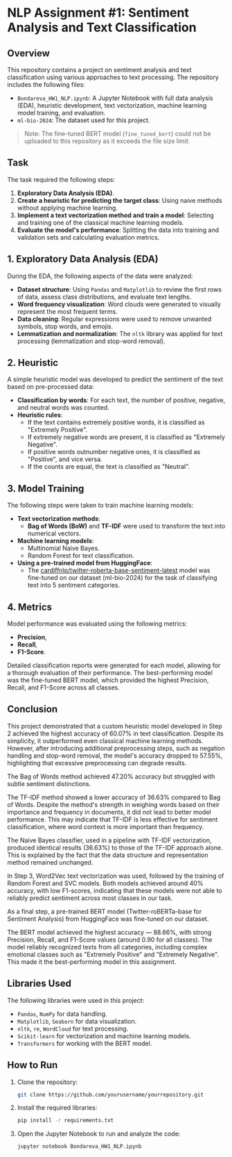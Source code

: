 # NLP Assignment #1: Sentiment Analysis and Text Classification

## Overview

This repository contains a project on sentiment analysis and text classification using various approaches to text processing. The repository includes the following files:

- `Bondareva_HW1_NLP.ipynb`: A Jupyter Notebook with full data analysis (EDA), heuristic development, text vectorization, machine learning model training, and evaluation.
- `ml-bio-2024`: The dataset used for this project.

> Note: The fine-tuned BERT model (`fine_tuned_bert`) could not be uploaded to this repository as it exceeds the file size limit.

## Task

The task required the following steps:
1. **Exploratory Data Analysis (EDA)**.
2. **Create a heuristic for predicting the target class**: Using naive methods without applying machine learning.
3. **Implement a text vectorization method and train a model**: Selecting and training one of the classical machine learning models.
4. **Evaluate the model's performance**: Splitting the data into training and validation sets and calculating evaluation metrics.

## 1. Exploratory Data Analysis (EDA)

During the EDA, the following aspects of the data were analyzed:
- **Dataset structure**: Using `Pandas` and `Matplotlib` to review the first rows of data, assess class distributions, and evaluate text lengths.
- **Word frequency visualization**: Word clouds were generated to visually represent the most frequent terms.
- **Data cleaning**: Regular expressions were used to remove unwanted symbols, stop words, and emojis.
- **Lemmatization and normalization**: The `nltk` library was applied for text processing (lemmatization and stop-word removal).

## 2. Heuristic

A simple heuristic model was developed to predict the sentiment of the text based on pre-processed data:
- **Classification by words**: For each text, the number of positive, negative, and neutral words was counted.
- **Heuristic rules**:
  - If the text contains extremely positive words, it is classified as "Extremely Positive".
  - If extremely negative words are present, it is classified as "Extremely Negative".
  - If positive words outnumber negative ones, it is classified as "Positive", and vice versa.
  - If the counts are equal, the text is classified as "Neutral".

## 3. Model Training

The following steps were taken to train machine learning models:
- **Text vectorization methods**: 
  - **Bag of Words (BoW)** and **TF-IDF** were used to transform the text into numerical vectors.
- **Machine learning models**:
  - Multinomial Naive Bayes.
  - Random Forest for text classification.
- **Using a pre-trained model from HuggingFace**:
  - The [cardiffnlp/twitter-roberta-base-sentiment-latest](https://huggingface.co/cardiffnlp/twitter-roberta-base-sentiment-latest) model was fine-tuned on our dataset (ml-bio-2024) for the task of classifying text into 5 sentiment categories.

## 4. Metrics

Model performance was evaluated using the following metrics:
- **Precision**,
- **Recall**,
- **F1-Score**.

Detailed classification reports were generated for each model, allowing for a thorough evaluation of their performance. The best-performing model was the fine-tuned BERT model, which provided the highest Precision, Recall, and F1-Score across all classes.

## Conclusion

This project demonstrated that a custom heuristic model developed in Step 2 achieved the highest accuracy of 60.07% in text classification. Despite its simplicity, it outperformed even classical machine learning methods. However, after introducing additional preprocessing steps, such as negation handling and stop-word removal, the model's accuracy dropped to 57.55%, highlighting that excessive preprocessing can degrade results.

The Bag of Words method achieved 47.20% accuracy but struggled with subtle sentiment distinctions.

The TF-IDF method showed a lower accuracy of 36.63% compared to Bag of Words. Despite the method's strength in weighing words based on their importance and frequency in documents, it did not lead to better model performance. This may indicate that TF-IDF is less effective for sentiment classification, where word context is more important than frequency.

The Naive Bayes classifier, used in a pipeline with TF-IDF vectorization, produced identical results (36.63%) to those of the TF-IDF approach alone. This is explained by the fact that the data structure and representation method remained unchanged.

In Step 3, Word2Vec text vectorization was used, followed by the training of Random Forest and SVC models. Both models achieved around 40% accuracy, with low F1-scores, indicating that these models were not able to reliably predict sentiment across most classes in our task.

As a final step, a pre-trained BERT model (Twitter-roBERTa-base for Sentiment Analysis) from HuggingFace was fine-tuned on our dataset.

The BERT model achieved the highest accuracy — 88.66%, with strong Precision, Recall, and F1-Score values (around 0.90 for all classes). The model reliably recognized texts from all categories, including complex emotional classes such as "Extremely Positive" and "Extremely Negative". This made it the best-performing model in this assignment.

## Libraries Used

The following libraries were used in this project:
- `Pandas`, `NumPy` for data handling.
- `Matplotlib`, `Seaborn` for data visualization.
- `nltk`, `re`, `WordCloud` for text processing.
- `Scikit-learn` for vectorization and machine learning models.
- `Transformers` for working with the BERT model.

## How to Run

1. Clone the repository:
    ```bash
    git clone https://github.com/yourusername/yourrepository.git
    ```
2. Install the required libraries:
    ```bash
    pip install -r requirements.txt
    ```
3. Open the Jupyter Notebook to run and analyze the code:
    ```bash
    jupyter notebook Bondareva_HW1_NLP.ipynb
